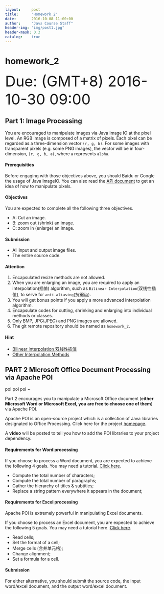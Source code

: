 ```yaml
---
layout:     post
title:      "Homework 2"
date:       2016-10-08 11:00:00
author:     "Java Course Staff"
header-img: "img/post1.jpg"
header-mask: 0.3
catalog:    true
---
```


# homework_2

<font size=24>Due: (GMT+8) 2016-10-30 09:00</font>

## Part 1: Image Processing

You are encouraged to manipulate images via Java Image IO at the pixel level. An RGB image is composed of a matrix of pixels. Each pixel can be regarded as a three-dimension vector `(r, g, b)`. For some images with transparent pixels (e.g. some PNG images), the vector will be in four-dimension, `(r, g, b, a)`, where `a` represents `alpha`.

#### Prerequisities

Before engaging with those objectives above, you should Baidu or Google the usage of Java ImageIO. You can also read the [API document](https://docs.oracle.com/javase/8/docs/api/javax/imageio/ImageIO.html) to get an idea of how to manipulate pixels.


#### Objectives

You are expected to complete all the following three objectives.

- A: Cut an image.
- B: zoom out (shrink) an image.
- C: zoom in (enlarge) an image.

#### Submission

- All input and output image files.
- The entire source code.

#### Attention

1. Encapsulated resize methods are not allowed. 
2. When you are enlarging an image, you are required to apply an interpolation(插值) algorithm, such as `Bilinear Interpolation`(双线性插值), to serve for `anti-aliasing`(抗锯齿).
3. You will get bonus points if you apply a more advanced interpolation algorithm.
4. Encapsulate codes for cutting, shrinking and enlarging into individual methods or classes.
5. Only BMP, JPG(JPEG) and PNG images are allowed.
6. The git remote repository should be named as `homework_2`.

#### Hint

- [Bilinear Interpolation 双线性插值](https://en.wikipedia.org/wiki/Bilinear_interpolation)
- [Other Interpolation Methods](https://en.wikipedia.org/wiki/Bilinear_interpolation#See_also)

## PART 2 Microsoft Office Document Processing via Apache POI

poi poi poi ~

Part 2 encourages you to manipulate a Microsoft Office document (**either Microsoft Word or Microsoft Excel, you are free to choose one of them**) via Apache POI.

Apache POI is an open-source project which is a collection of Java libraries designated to Office Processing. Click here for the project [homepage](http://poi.apache.org).

A **video** will be posted to tell you how to add the POI libraries to your project dependency.

#### Requirements for Word processing

If you choose to process a Word document, you are expected to achieve the following 4 goals. You may need a tutorial. [Click here](http://elim.iteye.com/blog/2031335).

- Compute the total number of characters;
- Compute the total number of paragraphs;
- Gather the hierarchy of titles & subtitles;
- Replace a string pattern everywhere it appears in the document;

#### Requirements for Excel processing

Apache POI is extremely powerful in manipulating Excel documents. 

If you choose to process an Excel document, you are expected to achieve the following 5 goals. You may need a tutorial here. [Click here](http://www.cnblogs.com/LiZhiW/p/4313789.html?utm_source=tuicool&utm_medium=referral).

- Read cells;
- Set the format of a cell;
- Merge cells (合并单元格);
- Change alignment;
- Set a formula for a cell.

#### Submission

For either alternative, you should submit the source code, the input word/excel document, and the output word/excel document.
